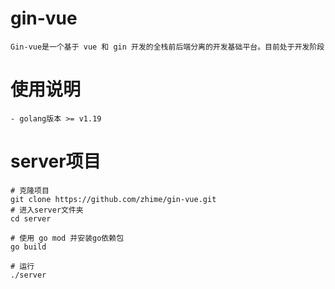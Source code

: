 # gin-vue
```
Gin-vue是一个基于 vue 和 gin 开发的全栈前后端分离的开发基础平台。目前处于开发阶段
```
# 使用说明
```
- golang版本 >= v1.19
```
# server项目
```
# 克隆项目
git clone https://github.com/zhime/gin-vue.git
# 进入server文件夹
cd server

# 使用 go mod 并安装go依赖包
go build

# 运行
./server
```
